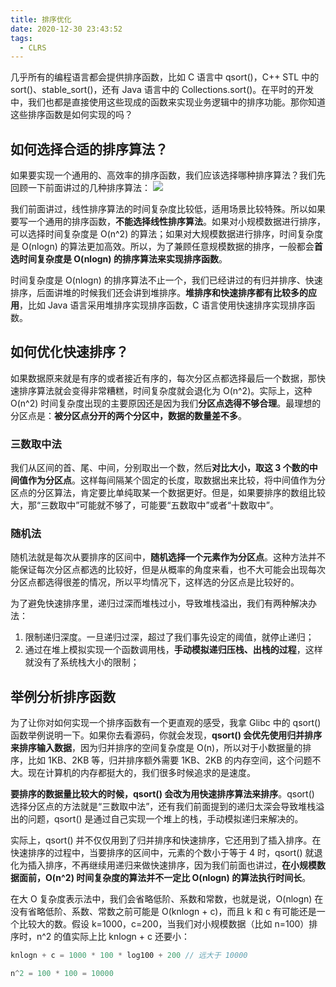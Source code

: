```yaml
---
title: 排序优化
date: 2020-12-30 23:43:52
tags:
  - CLRS
---
```

几乎所有的编程语言都会提供排序函数，比如 C 语言中 qsort()，C++ STL 中的 sort()、stable_sort()，还有 Java 语言中的 Collections.sort()。在平时的开发中，我们也都是直接使用这些现成的函数来实现业务逻辑中的排序功能。那你知道这些排序函数是如何实现的吗？

## 如何选择合适的排序算法？
如果要实现一个通用的、高效率的排序函数，我们应该选择哪种排序算法？我们先回顾一下前面讲过的几种排序算法：
![](https://raw.githubusercontent.com/necusjz/mPOST/master/CLRS/geek/67.png)

我们前面讲过，线性排序算法的时间复杂度比较低，适用场景比较特殊。所以如果要写一个通用的排序函数，**不能选择线性排序算法**。如果对小规模数据进行排序，可以选择时间复杂度是 O(n^2) 的算法；如果对大规模数据进行排序，时间复杂度是 O(nlogn) 的算法更加高效。所以，为了兼顾任意规模数据的排序，一般都会**首选时间复杂度是 O(nlogn) 的排序算法来实现排序函数**。
<!--more-->

时间复杂度是 O(nlogn) 的排序算法不止一个，我们已经讲过的有归并排序、快速排序，后面讲堆的时候我们还会讲到堆排序。**堆排序和快速排序都有比较多的应用**，比如 Java 语言采用堆排序实现排序函数，C 语言使用快速排序实现排序函数。

## 如何优化快速排序？
如果数据原来就是有序的或者接近有序的，每次分区点都选择最后一个数据，那快速排序算法就会变得非常糟糕，时间复杂度就会退化为 O(n^2)。实际上，这种 O(n^2) 时间复杂度出现的主要原因还是因为我们**分区点选得不够合理**。最理想的分区点是：**被分区点分开的两个分区中，数据的数量差不多**。

### 三数取中法
我们从区间的首、尾、中间，分别取出一个数，然后**对比大小，取这 3 个数的中间值作为分区点**。这样每间隔某个固定的长度，取数据出来比较，将中间值作为分区点的分区算法，肯定要比单纯取某一个数据更好。但是，如果要排序的数组比较大，那“三数取中”可能就不够了，可能要“五数取中”或者“十数取中”。

### 随机法
随机法就是每次从要排序的区间中，**随机选择一个元素作为分区点**。这种方法并不能保证每次分区点都选的比较好，但是从概率的角度来看，也不大可能会出现每次分区点都选得很差的情况，所以平均情况下，这样选的分区点是比较好的。

为了避免快速排序里，递归过深而堆栈过小，导致堆栈溢出，我们有两种解决办法：
1. 限制递归深度。一旦递归过深，超过了我们事先设定的阈值，就停止递归；
2. 通过在堆上模拟实现一个函数调用栈，**手动模拟递归压栈、出栈的过程**，这样就没有了系统栈大小的限制；

## 举例分析排序函数
为了让你对如何实现一个排序函数有一个更直观的感受，我拿 Glibc 中的 qsort() 函数举例说明一下。如果你去看源码，你就会发现，**qsort() 会优先使用归并排序来排序输入数据**，因为归并排序的空间复杂度是 O(n)，所以对于小数据量的排序，比如 1KB、2KB 等，归并排序额外需要 1KB、2KB 的内存空间，这个问题不大。现在计算机的内存都挺大的，我们很多时候追求的是速度。

**要排序的数据量比较大的时候，qsort() 会改为用快速排序算法来排序**。qsort() 选择分区点的方法就是“三数取中法”，还有我们前面提到的递归太深会导致堆栈溢出的问题，qsort() 是通过自己实现一个堆上的栈，手动模拟递归来解决的。

实际上，qsort() 并不仅仅用到了归并排序和快速排序，它还用到了插入排序。在快速排序的过程中，当要排序的区间中，元素的个数小于等于 4 时，qsort() 就退化为插入排序，不再继续用递归来做快速排序，因为我们前面也讲过，**在小规模数据面前，O(n^2) 时间复杂度的算法并不一定比 O(nlogn) 的算法执行时间长**。

在大 O 复杂度表示法中，我们会省略低阶、系数和常数，也就是说，O(nlogn) 在没有省略低阶、系数、常数之前可能是 O(knlogn + c)，而且 k 和 c 有可能还是一个比较大的数。假设 k=1000，c=200，当我们对小规模数据（比如 n=100）排序时，n^2 的值实际上比 knlogn + c 还要小：
```cpp
knlogn + c = 1000 * 100 * log100 + 200 // 远大于 10000

n^2 = 100 * 100 = 10000
```
